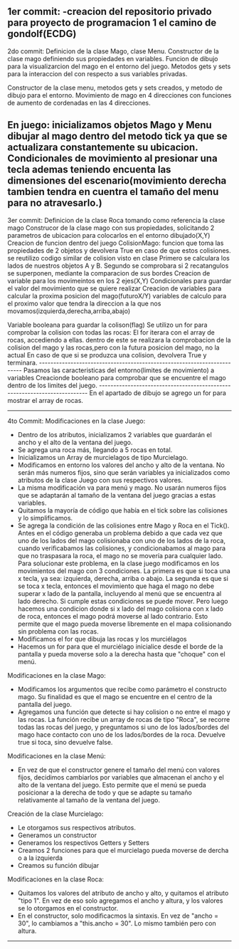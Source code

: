 1er commit:
-creacion del repositorio privado para proyecto de programacion 1
el camino de gondolf(ECDG)
------------------------------------------------------------------------------------------------------------------------------------------------------------------------------------
2do commit: 
Definicion de la clase Mago, clase Menu.
Constructor de la clase mago definiendo sus propiedades en variables.
Funcion de dibujo para la visualizarcion del mago en el entorno del juego.
Metodos gets y sets para la interaccion del con respecto a sus variables privadas.

Constructor de la clase menu, metodos gets y sets creados, y metodo de dibujo para el entorno.
Movimiento de mago en 4 direcciones con funciones de aumento de cordenadas 
en las 4 direcciones.

En juego: inicializamos objetos Mago y Menu
dibujar al mago dentro del metodo tick ya que se actualizara constantemente su ubicacion.
Condicionales de movimiento al presionar una tecla ademas
teniendo encuenta las dimensiones del escenario(movimiento derecha tambien
tendra en cuentra el tamaño del menu para no atravesarlo.)
------------------------------------------------------------------------------------------------------------------------------------------------------------------------------------
3er commit: 
Definicion de la clase Roca tomando como referencia la clase mago
Construcor de la clase mago con sus propiedades, solicitando 2 parametros 
de ubicacion para colocarlos en el entorno dibujado(X,Y)
Creacion de funcion dentro del juego ColisionMago:
funcion que toma las propiedades de 2 objetos y devolvera True en caso
de que estos colisiones.
se reutilizo codigo similar de colision visto en clase
Primero se calculara los lados de nuestros objetos A y B.
Segundo se comprobara si 2 recatangulos se superponen, mediante la
comparacion de sus bordes
Creacion de variable para los movimeintos en los 2 ejes(X,Y)
Condicionales para guardar el valor del movimiento que se quiere realizar
Creacion de variables para calcular la proxima posicion del mago(futuroX/Y)
variables de calculo para el proximo valor que tendra la direccion 
a la que nos movamos(izquierda,derecha,arriba,abajo)

Variable booleana para guardar la colison(flag)
Se utilizo un for para comprobar la colision con todas las rocas:
		El for iterara con el array de rocas, accediendo a ellas.
		dentro de este se realizara la comprobacion de la colision
		del mago y las rocas,pero con la futura posicion del mago, no la actual
		En caso de que si se produzca una colision, devolvera True y terminara.
	------------------------------------------------------------------------
	Pasamos las caracteristicas del entorno(limites de movimiento) a variables 
	Creacionde booleano para comprobar que se encuentre el mago dentro de los limites 
	del juego.
	--------------------------------------------------------------------------
	En el apartado de dibujo se agrego un for para mostrar el array de rocas.
 
------------------------------------------------------------------------------------------------------------------------------------------------------------------------
4to Commit:
Modificaciones en la clase Juego:
-  Dentro de los atributos, inicializamos 2 variables que guardarán el ancho y el alto de la ventana del juego.
-  Se agrega una roca más, llegando a 5 rocas en total.
-  Inicializamos un Array de murcielagos de tipo Murcielago.
-  Modificamos en entorno los valores del ancho y alto de la ventana. No serán más numeros fijos, sino que serán variables ya inicializados como atributos de la clase Juego con sus respectivos valores.
-  La misma modificación va para menú y mago. No usarán numeros fijos que se adaptarán al tamaño de la ventana del juego gracias a estas variables. 
-  Quitamos la mayoría de código que había en el tick sobre las colisiones y lo simplificamos.
-  Se agrega la condición de las colisiones entre Mago y Roca en el Tick(). Antes en el código generaba un problema debido a que cada vez que uno de los lados del mago colisionaba con uno de los lados de la roca, cuando verificabamos las colisiones, y condicionabamos al mago para que no traspasara la roca, el mago no se movería para cualquier lado. Para solucionar este problema, en la clase juego modificamos en los movimientos del mago con 3 condiciones. La primera es que si toca una x tecla, ya sea: izquierda, derecha, arriba o abajo. La segunda es que si se toca x tecla, entonces el movimiento que haga el mago no debe superar x lado de la pantalla, incluyendo al menú que se encuentra al lado derecho. Si cumple estas condiciones se puede mover. Pero luego hacemos una condicion donde si x lado del mago colisiona con x lado de roca, entonces el mago podrá moverse al lado contrario. Esto permite que el mago pueda moverse libremente en el mapa colisionando sin problema con las rocas.
-  Modificamos el for que dibuja las rocas y los murciélagos
-  Hacemos un for para que el murciélago inicialice desde el borde de la pantalla y pueda moverse solo a la derecha hasta que "choque" con el menú.

Modificaciones en la clase Mago:
- Modificamos los argumentos que recibe como parámetro el constructo mago. Su finalidad es que el mago se encuentre en el centro de la pantalla del juego.
- Agregamos una función que detecte si hay colision o no entre el mago y las rocas. La función recibe un array de rocas de tipo "Roca", se recorre todas las rocas del juego, y preguntamos si uno de los lados/bordes del mago hace contacto con uno de los lados/bordes de la roca. Devuelve true si toca, sino devuelve false.

Modificaciones en la clase Menú:
- En vez de que el constructor genere el tamaño del menú con valores fijos, decidimos cambiarlos por variables que almacenan el ancho y el alto de la ventana del juego. Esto permite que el menú se pueda posicionar a la derecha de todo y que se adapte su tamaño relativamente al tamaño de la ventana del juego.

Creación de la clase Murcielago:
- Le otorgamos sus respectivos atributos.
- Generamos un constructor
- Generamos los respectivos Getters y Setters
- Creamos 2 funciones para que el murcielago pueda moverse de dercha o a la izquierda
- Creamos su función dibujar

Modificaciones en la clase Roca:
- Quitamos los valores del atributo de ancho y alto, y quitamos el atributo "tipo 1". En vez de eso solo agregamos el ancho y altura, y los valores se lo otorgamos en el constructor.
- En el constructor, solo modificacmos la sintaxis. En vez de "ancho = 30", lo cambiamos a "this.ancho = 30". Lo mismo también pero con altura.

---------------------------------------------------------------------------------------------------------------------------------------------------------------------------------------

